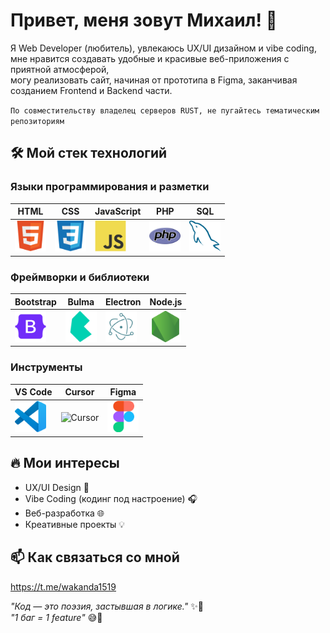 # Привет, меня зовут Михаил! 👋

Я Web Developer (любитель), увлекаюсь UX/UI дизайном и vibe coding,   
мне нравится создавать удобные и красивые веб-приложения с приятной атмосферой,   
могу реализовать сайт, начиная от прототипа в Figma, заканчивая созданием Frontend и Backend части.   
   
`По совместительству владелец серверов RUST, не пугайтесь тематическим репозиториям`

## 🛠️ Мой стек технологий

### Языки программирования и разметки
| HTML | CSS | JavaScript | PHP | SQL |
|------|-----|------------|-----|-----|
| <img src="https://raw.githubusercontent.com/devicons/devicon/master/icons/html5/html5-original.svg" width="50"> | <img src="https://raw.githubusercontent.com/devicons/devicon/master/icons/css3/css3-original.svg" width="50"> | <img src="https://raw.githubusercontent.com/devicons/devicon/master/icons/javascript/javascript-original.svg" width="50"> | <img src="https://raw.githubusercontent.com/devicons/devicon/master/icons/php/php-original.svg" width="50"> | <img src="https://raw.githubusercontent.com/devicons/devicon/master/icons/mysql/mysql-original.svg" width="50"> |

### Фреймворки и библиотеки
| Bootstrap | Bulma | Electron | Node.js |
|-----------|-------|----------|---------|
| <img src="https://raw.githubusercontent.com/devicons/devicon/master/icons/bootstrap/bootstrap-plain.svg" width="50" alt="Bootstrap"> | <img src="https://raw.githubusercontent.com/devicons/devicon/master/icons/bulma/bulma-plain.svg" width="50" alt="Bulma"> | <img src="https://raw.githubusercontent.com/devicons/devicon/master/icons/electron/electron-original.svg" width="50" alt="Electron"> | <img src="https://raw.githubusercontent.com/devicons/devicon/master/icons/nodejs/nodejs-original.svg" width="50" alt="Node.js"> |

### Инструменты
| VS Code | Cursor | Figma |
|--------------------|--------|-------|
| <img src="https://raw.githubusercontent.com/devicons/devicon/master/icons/vscode/vscode-original.svg" width="50" alt="VSCode"> | <img src="https://www.cursor.com/favicon-48x48.png" width="50" alt="Cursor"> | <img src="https://raw.githubusercontent.com/devicons/devicon/master/icons/figma/figma-original.svg" width="50" alt="Figma"> |

## 🔥 Мои интересы
- UX/UI Design 🎨
- Vibe Coding (кодинг под настроение) 🎧
- Веб-разработка 🌐
- Креативные проекты 💡

## 📫 Как связаться со мной
https://t.me/wakanda1519

*"Код — это поэзия, застывшая в логике."* ✨📜  
*"1 баг = 1 feature"* 😅🐞  
